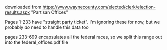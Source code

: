 downloaded from https://www.waynecounty.com/elected/clerk/election-results.aspx 
"Partisan Offices"

Pages 1-233 have "straight party ticket".  I'm ignoring these for now, but we probably *do* need to handle this data too

pages 233-699 encapsulates all the federal races, so we split this range out into the federal_offices.pdf file

